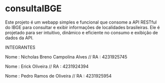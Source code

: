# consultaIBGE
Este projeto é um webapp simples e funcional que consome a API RESTful do IBGE para consultar e exibir informações de localidades brasileiras. Ele é projetado para ser intuitivo, dinâmico e eficiente no consumo e exibição de dados da API. 

INTEGRANTES 

Nome : Nicholas Breno Campolina Alves // RA : 4231925745 

Nome : Erick Oliveira // RA : 4231924394

Nome : Pedro Ramos de Oliveira // RA : 4231925954
